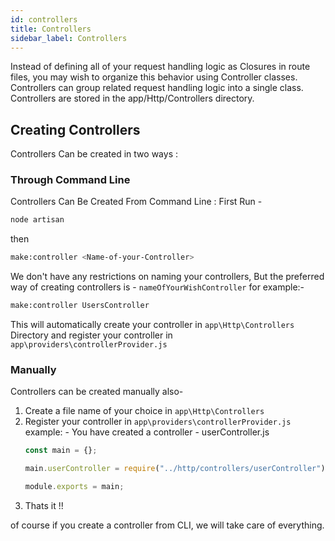 ```yaml
---
id: controllers
title: Controllers
sidebar_label: Controllers
---
```


Instead of defining all of your request handling logic as Closures in route files, you may wish to organize this behavior using Controller classes. Controllers can group related request handling logic into a single class. Controllers are stored in the app/Http/Controllers directory.

## Creating Controllers 
Controllers Can be created in two ways :

### Through Command Line
Controllers Can Be Created From Command Line :
First Run - 
```bash
node artisan
```
then 
```bash
make:controller <Name-of-your-Controller>
```

We don't have any restrictions on naming your controllers, But the preferred way of creating controllers is -
`nameOfYourWishController` for example:-
```bash
make:controller UsersController
```
This will automatically create your controller in `app\Http\Controllers` Directory and register your controller in 
`app\providers\controllerProvider.js`


### Manually

Controllers can be created manually also-

1. Create a file name of your choice in `app\Http\Controllers`
2. Register your controller in `app\providers\controllerProvider.js` 
    example: - You have created a controller - userController.js
    ```js
    const main = {};

    main.userController = require("../http/controllers/userController");

    module.exports = main;

    ```
3. Thats it !!

of course if you create a controller from CLI, we will take care of everything.